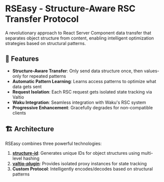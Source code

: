 # RSEasy - Structure-Aware RSC Transfer Protocol

A revolutionary approach to React Server Component data transfer that separates object structure from content, enabling intelligent optimization strategies based on structural patterns.

## 🚀 Features

- **Structure-Aware Transfer**: Only send data structure once, then values-only for repeated patterns
- **Automatic Pattern Learning**: Learns access patterns to optimize what data gets sent
- **Request Isolation**: Each RSC request gets isolated state tracking via Valtio
- **Waku Integration**: Seamless integration with Waku's RSC system
- **Progressive Enhancement**: Gracefully degrades for non-compatible clients

## 🏗️ Architecture

RSEasy combines three powerful technologies:

1. **[structure-id](../structure-id/)**: Generates unique IDs for object structures using multi-level hashing
2. **[valtio-plugin](../valtio-plugin/)**: Provides isolated proxy instances for state tracking
3. **Custom Protocol**: Intelligently encodes/decodes based on structural patterns
